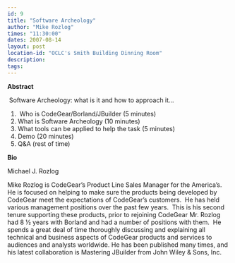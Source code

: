 ```yaml
---
id: 9
title: "Software Archeology"
author: "Mike Rozlog"
times: "11:30:00"
dates: 2007-08-14
layout: post
location-id: "OCLC's Smith Building Dinning Room"  
description: 
tags: 
---
```

 **Abstract**

&nbsp;Software Archeology: what is it and how to approach it…

1. &nbsp;Who is CodeGear/Borland/JBuilder (5 minutes)
2. What is Software Archeology (10 minutes)
3. What tools can be applied to help the task (5 minutes)
4. Demo (20 minutes)
5. Q&A (rest of time)

**Bio**

Michael J. Rozlog

Mike Rozlog is CodeGear’s Product Line Sales Manager for the America’s.&nbsp; He is focused on helping to make sure the products being developed by CodeGear meet the expectations of CodeGear’s customers.&nbsp; He has held various management positions over the past few years.&nbsp; This is his second tenure supporting these products, prior to rejoining CodeGear Mr. Rozlog had 8 ½ years with Borland and had a number of positions with them.&nbsp; He spends a great deal of time thoroughly discussing and explaining all technical and business aspects of CodeGear products and services to audiences and analysts worldwide. He has been published many times, and his latest collaboration is Mastering JBuilder from John Wiley & Sons, Inc.

